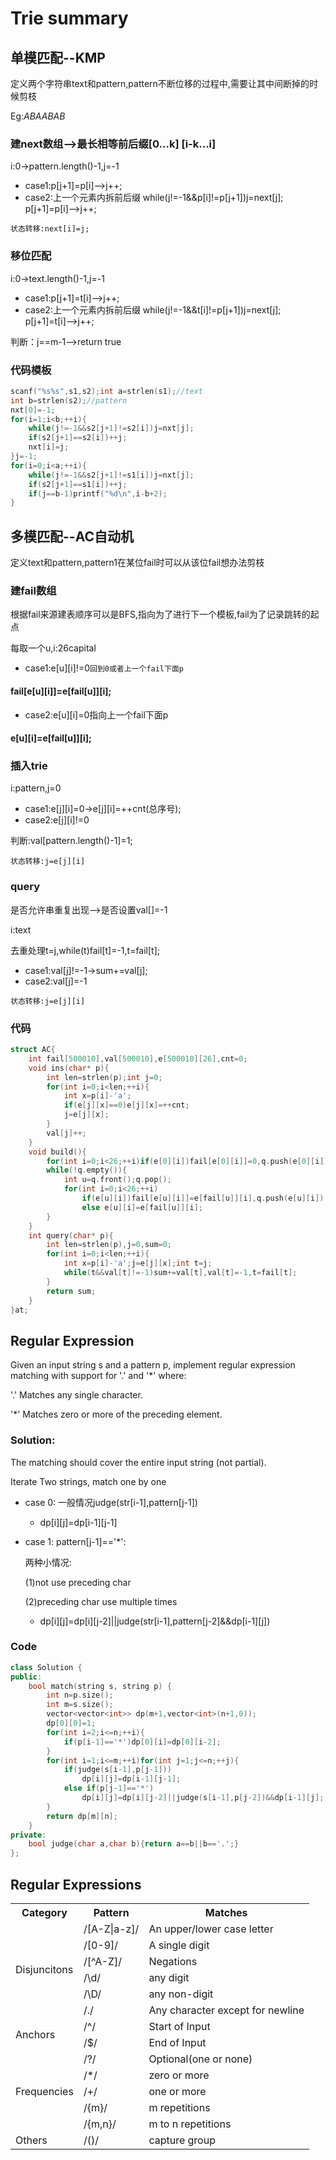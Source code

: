 # Trie summary
## 单模匹配--KMP
定义两个字符串text和pattern,pattern不断位移的过程中,需要让其中间断掉的时候剪枝

Eg:*ABAABAB*
### 建next数组-->最长相等前后缀[0...k] [i-k...i]
i:0->pattern.length()-1,j=-1
- case1:p[j+1]=p[i]-->j++;
- case2:上一个元素内拆前后缀
while(j!=-1&&p[i]!=p[j+1])j=next[j];
p[j+1]=p[i]-->j++;

`状态转移:next[i]=j;`

### 移位匹配
i:0->text.length()-1,j=-1
- case1:p[j+1]=t[i]-->j++;
- case2:上一个元素内拆前后缀
while(j!=-1&&t[i]!=p[j+1])j=next[j];
p[j+1]=t[i]-->j++;

判断：j==m-1-->return true

### 代码模板
```cpp
scanf("%s%s",s1,s2);int a=strlen(s1);//text
int b=strlen(s2);//pattern
nxt[0]=-1;
for(i=1;i<b;++i){
    while(j!=-1&&s2[j+1]!=s2[i])j=nxt[j];
    if(s2[j+1]==s2[i])++j;
    nxt[i]=j;
}j=-1;
for(i=0;i<a;++i){
    while(j!=-1&&s2[j+1]!=s1[i])j=nxt[j];
    if(s2[j+1]==s1[i])++j;
    if(j==b-1)printf("%d\n",i-b+2);
}
```
## 多模匹配--AC自动机
定义text和pattern,pattern1在某位fail时可以从该位fail想办法剪枝

### 建fail数组
根据fail来源建表顺序可以是BFS,指向为了进行下一个模板,fail为了记录跳转的起点

每取一个u,i:26capital
- case1:e[u][i]!=0`回到0或者上一个fail下面p`
#### fail[e[u][i]]=e[fail[u]][i];
- case2:e[u][i]=0指向上一个fail下面p
#### e[u][i]=e[fail[u]][i];

### 插入trie
i:pattern,j=0
- case1:e[j][i]=0->e[j][i]=++cnt(总序号);
- case2:e[j][i]!=0

判断:val[pattern.length()-1]=1;

`状态转移:j=e[j][i]`

### query

是否允许串重复出现-->是否设置val[]=-1

i:text

去重处理t=j,while(t)fail[t]=-1,t=fail[t];
- case1:val[j]!=-1->sum+=val[j];
- case2:val[j]=-1

`状态转移:j=e[j][i]`

### 代码
```cpp
struct AC{
    int fail[500010],val[500010],e[500010][26],cnt=0;
    void ins(char* p){
        int len=strlen(p);int j=0;
        for(int i=0;i<len;++i){
            int x=p[i]-'a';
            if(e[j][x]==0)e[j][x]=++cnt;
            j=e[j][x];
        }
        val[j]++;
    }
    void build(){
        for(int i=0;i<26;++i)if(e[0][i])fail[e[0][i]]=0,q.push(e[0][i]);
        while(!q.empty()){
            int u=q.front();q.pop();
            for(int i=0;i<26;++i)
	            if(e[u][i])fail[e[u][i]]=e[fail[u]][i],q.push(e[u][i]);
	            else e[u][i]=e[fail[u]][i];
        }
    }
    int query(char* p){
        int len=strlen(p),j=0,sum=0;
        for(int i=0;i<len;++i){
            int x=p[i]-'a';j=e[j][x];int t=j;
            while(t&&val[t]!=-1)sum+=val[t],val[t]=-1,t=fail[t];
        }
        return sum;
    }
}at;
```
## Regular Expression
Given an input string s and a pattern p, implement regular expression matching with support for '.' and '*' where:

'.' Matches any single character.​​​​

'*' Matches zero or more of the preceding element.

### Solution:

The matching should cover the entire input string (not partial).

Iterate Two strings, match one by one

- case 0: 一般情况judge(str[i-1],pattern[j-1])
    - dp[i][j]=dp[i-1][j-1]
- case 1: pattern[j-1]=='*':
    
  两种小情况:
  
  (1)not use preceding char 
  
  (2)preceding char use multiple times

    - dp[i][j]=dp[i][j-2]||judge(str[i-1],pattern[j-2]&&dp[i-1][j])

### Code
```cpp
class Solution {
public:
    bool match(string s, string p) {
        int n=p.size();
        int m=s.size();
        vector<vector<int>> dp(m+1,vector<int>(n+1,0));
        dp[0][0]=1;
        for(int i=2;i<=n;++i){
            if(p[i-1]=='*')dp[0][i]=dp[0][i-2];
        }
        for(int i=1;i<=m;++i)for(int j=1;j<=n;++j){
            if(judge(s[i-1],p[j-1]))
                dp[i][j]=dp[i-1][j-1];
            else if(p[j-1]=='*')
                dp[i][j]=dp[i][j-2]||judge(s[i-1],p[j-2])&&dp[i-1][j];
        }
        return dp[m][n];
    }
private:
    bool judge(char a,char b){return a==b||b=='.';}
};
```

## Regular Expressions
<table>
<tr>
    <th>Category</th>
    <th>Pattern</th>
    <th >Matches</th>
</tr>
<tr>
    <td rowspan="6">Disjuncitons</td>
    <td>/[A-Z|a-z]/</td>
    <td>An upper/lower case letter</td>
</tr>
<tr>
    <td>/[0-9]/</td>
    <td>A single digit</td>
</tr>
<tr>
    <td>/[^A-Z]/</td>
    <td>Negations</td>
</tr>
<tr>
    <td>/\d/</td>
    <td>any digit</td>
</tr>
<tr>
    <td>/\D/</td>
    <td>any non-digit</td>
</tr>
<tr>
    <td>/./</td>
    <td>Any character except for newline</td>
</tr>
<tr>
    <td rowspan="2">Anchors</td>
    <td>/^/</td>
    <td>Start of Input</td>
</tr>
<tr>
    <td>/$/</td>
    <td>End of Input</td>
</tr>
<tr>
    <td rowspan="5">Frequencies</td>
    <td>/?/</td>
    <td>Optional(one or none)</td>
</tr>
<tr>
    <td>/*/</td>
    <td>zero or more</td>
</tr>
<tr>
    <td>/+/</td>
    <td>one or more</td>
</tr>
<tr>
    <td>/&#123;m&#125;/</td>
    <td>m repetitions</td>
</tr>
<tr>
    <td>/&#123;m,n&#125;/</td>
    <td>m to n repetitions</td>
</tr>
<tr>
    <td>Others</td>
    <td>/()/</td>
    <td>capture group</td>
</tr>
</table>
